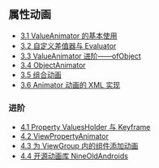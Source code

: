 ## 属性动画

- [3.1 ValueAnimator 的基本使用](./property_anim/3.1.md)
- [3.2 自定义差值器与 Evaluator]()
- [3.3 ValueAnimator 进阶——ofObject]()
- [3.4 ObjectAnimator]()
- [3.5 组合动画]()
- [3.6 Animator 动画的 XML 实现]()

### 进阶

- [4.1 Property ValuesHolder 与 Keyframe]()
- [4.2 ViewPropertyAnimator]()
- [4.3 为 ViewGroup 内的组件添加动画]()
- [4.4 开源动画库 NineOldAndroids]()